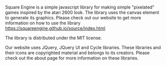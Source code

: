 Square Engine is a simple javascript library for making simple "pixelated" games inspired by the atari 2600 look.
The library uses the canvas element to generate its graphics.
Please check out our website to get more information on how to use the library
https://squareengine.github.io/source/index.html

The library is distributed under the MIT license.

Our website uses JQuery, JQuery UI and Cycle libraries.
These libraries and their icons are copyrighted material and belongs to its creators.
Please check out the about page for more information on these libraries.
